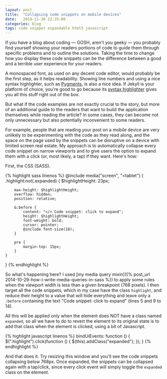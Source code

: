```yaml
---
layout: post
title:  "Collapsing code snippets on mobile devices"
date:   2014-11-30 22:35:00
categories: blog
tags: code snippet expandable html5 javascript
---
```

If you have a blog about coding — GOSH, aren't you geeky — you probably find yourself showing your readers portions of code to guide them through specific problems and to outline the solutions. Taking the time to change how you display these code snippets can be the difference between a good and a terrible user experience for your readers.<!--more-->

A monospaced font, as used on any decent code editor, would probably be the first step, as it helps readability. Showing line numbers and using a nice syntax highlighter, such as [Pygments](http://pygments.org/), is also a nice idea. If Jekyll is your platform of choice, you're good to go because its [syntax highlighter](http://jekyllrb.com/docs/templates/#code-snippet-highlighting) gives you all this stuff right out of the box.

But what if the code examples are not exactly crucial to the story, but more of an additional guide to the readers that want to build the application themselves while reading the article? In some cases, they can become not only unnecessary but also potentially inconvenient to some readers.

For example, people that are reading your post on a mobile device are very unlikely to be experimenting with the code as they read along, and the space on the page used by the snippets can be disruptive on a device with limited screen real estate. My approach is to automatically collapse every code snippet on narrow viewports and to give users the option to expand them with a click (or, most likely, a tap) if they want. Here's how:

First, the CSS (SASS).

{% highlight sass linenos %}
@include media("screen", "<tablet") {
	.highlight:not(.expanded) {
		$highlightHeight: 23px;

		max-height: $highlightHeight;
		overflow: hidden;
		position: relative;

		&:before {
			content: "</> Code snippet: click to expand";
			height: $highlightHeight;
			font-weight: bold;
			cursor: pointer;
			@include font-size(18);
		}

		pre {
			margin-top: 15px;
		}
	}
}
{% endhighlight %}

So what's happening here? I used [my media query mixin]({% post_url 2014-10-29-how-i-write-media-queries-in-sass %}) to apply some rules when the viewport width is less than a given breakpoint (768 pixels). I then target all the code snippets, which in my case have the class `highlight`, and reduce their height to a value that will hide everything and leave only a `:before` containing the text "Code snippet: click to expand" (lines 5 and 9 to 14).

All this will be applied only when the element does NOT have a class named `expanded`, so all we have to do to revert the element to its original state is to add that class when the element is clicked, using a bit of Javascript.

{% highlight javascript linenos %}
bindUiEvents: function () {
	$(".highlight").click(function () {
		$(this).addClass("expanded");
	});
}
{% endhighlight %}

And that does it. Try resizing this window and you'll see the code snippets collapsing below 768px. Once expanded, the snippets can be collapsed again with a tap/click, since every click event will simply toggle the `expanded` class on the element.<!--tomb-->